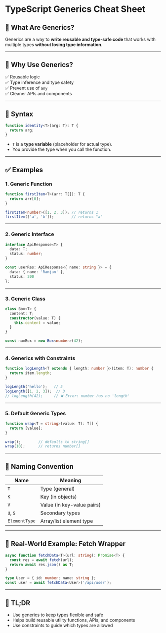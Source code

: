 # TypeScript Generics Cheat Sheet

## 📘 What Are Generics?

Generics are a way to **write reusable and type-safe code** that works with multiple types **without losing type information**.

---

## 🎯 Why Use Generics?

✅ Reusable logic  
✅ Type inference and type safety  
✅ Prevent use of `any`  
✅ Cleaner APIs and components  

---

## 🔧 Syntax

```ts
function identity<T>(arg: T): T {
  return arg;
}
```

- `T` is a **type variable** (placeholder for actual type).
- You provide the type when you call the function.

---

## ✅ Examples

### 1. Generic Function

```ts
function firstItem<T>(arr: T[]): T {
  return arr[0];
}

firstItem<number>([1, 2, 3]); // returns 1
firstItem(['a', 'b']);        // returns "a"
```

---

### 2. Generic Interface

```ts
interface ApiResponse<T> {
  data: T;
  status: number;
}

const userRes: ApiResponse<{ name: string }> = {
  data: { name: 'Ranjan' },
  status: 200
};
```

---

### 3. Generic Class

```ts
class Box<T> {
  content: T;
  constructor(value: T) {
    this.content = value;
  }
}

const numBox = new Box<number>(42);
```

---

### 4. Generics with Constraints

```ts
function logLength<T extends { length: number }>(item: T): number {
  return item.length;
}

logLength('hello');   // 5
logLength([1, 2, 3]);  // 3
// logLength(42);     // ❌ Error: number has no 'length'
```

---

### 5. Default Generic Types

```ts
function wrap<T = string>(value: T): T[] {
  return [value];
}

wrap();        // defaults to string[]
wrap(10);      // returns number[]
```

---

## 🧠 Naming Convention

| Name | Meaning |
|------|---------|
| `T`  | Type (general) |
| `K`  | Key (in objects) |
| `V`  | Value (in key-value pairs) |
| `U`, `S` | Secondary types |
| `ElementType` | Array/list element type |

---

## 🧪 Real-World Example: Fetch Wrapper

```ts
async function fetchData<T>(url: string): Promise<T> {
  const res = await fetch(url);
  return await res.json() as T;
}

type User = { id: number; name: string };
const user = await fetchData<User>('/api/user');
```

---

## 🧵 TL;DR

- Use generics to keep types flexible and safe
- Helps build reusable utility functions, APIs, and components
- Use constraints to guide which types are allowed